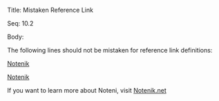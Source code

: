Title:  Mistaken Reference Link

Seq:    10.2

Body: 

The following lines should not be mistaken for reference link definitions:

[Notenik](https://notenik.net)

[Notenik][]

If you want to learn more about Noteni, visit
[Notenik.net][notenik]

[Notenik]: https://notenik.net
